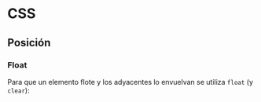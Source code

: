 # CSS
## Posición

### Float

Para que un elemento flote y los adyacentes lo envuelvan se utiliza `float` (y `clear`):

<div class="codepen" data-prefill data-height="350" data-theme-id="light" data-default-tab="css,result" data-editable="true" style="opacity:0">
<pre data-lang="html">&lt;body>
&lt;section class="contenedor">
  &lt;aside class="flota">&lt;/aside>
  &lt;p>Este 1er párrafo está envolviendo al elemento verde que flota a a la izquierda. Si quisiéramos que flotara a la derecha habría que usar &lt;code>float: right;&lt;/code>.&lt;/p>
  &lt;p id="p2">Este 2do párrafo también envuelve al elemento flotante. Si no quisieramos que flotara, habría que poner a este elemento la propiedad CSS &lt;code>clear: both;&lt;/code>.&lt;/p>
&lt;/section>
&lt;/body></pre>
<pre data-lang="css">.flota {
  float: left;
  width: 80px;
  height: 140px;
  background-color: green;
  margin-right: 10px;
  margin-bottom: 10px;
}
.contenedor {
  width: 280px;
  border: 5px solid gray;
  padding: 10px;
  margin: 18px 0 0 10px;
}
#p2 {
  /* clear: both; */
}
p {
  margin: 0 0 10px 0;
  font: 15px sans-serif;
}
.clearfix::after {
  content: "";
  clear: both;
  display: table;
}</pre></div>